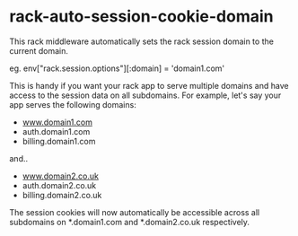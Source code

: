 rack-auto-session-cookie-domain
===============================

This rack middleware automatically sets the rack session domain to the current domain.

eg. env["rack.session.options"][:domain] = 'domain1.com'

This is handy if you want your rack app to serve multiple domains and have access to the session data on all subdomains. For example, let's say your app serves the following domains:

- www.domain1.com
- auth.domain1.com
- billing.domain1.com

and..

- www.domain2.co.uk
- auth.domain2.co.uk
- billing.domain2.co.uk

The session cookies will now automatically be accessible across all subdomains on *.domain1.com and *.domain2.co.uk respectively.